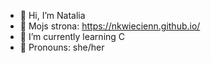 - 👋 Hi, I’m Natalia
- 👀 Mojs strona: https://nkwiecienn.github.io/
- 🌱 I’m currently learning C
- 💞️ Pronouns: she/her

<!---
nkwiecienn/nkwiecienn is a ✨ special ✨ repository because its `README.md` (this file) appears on your GitHub profile.
You can click the Preview link to take a look at your changes.
--->
